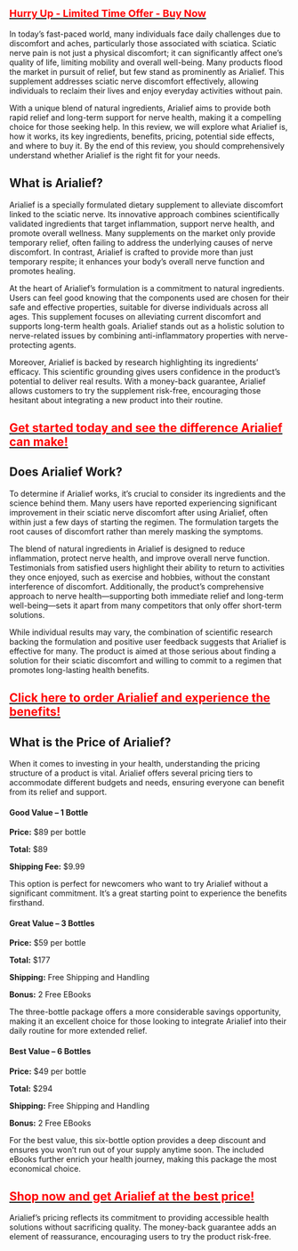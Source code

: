 <h2 style="text-align: left;" data-id="0"><a href="https://sale365day.com/get-arialief"><span style="font-size: large;"><strong><span style="color: red;">Hurry Up - Limited Time Offer - Buy Now</span></strong></span></a></h2>
<p data-id="0">In today&rsquo;s fast-paced world, many individuals face daily challenges due to discomfort and aches, particularly those associated with sciatica. Sciatic nerve pain is not just a physical discomfort; it can significantly affect one&rsquo;s quality of life, limiting mobility and overall well-being. Many products flood the market in pursuit of relief, but few stand as prominently as Arialief. This supplement addresses sciatic nerve discomfort effectively, allowing individuals to reclaim their lives and enjoy everyday activities without pain.&nbsp;</p>
<p data-id="0">With a unique blend of natural ingredients, Arialief aims to provide both rapid relief and long-term support for nerve health, making it a compelling choice for those seeking help. In this review, we will explore what Arialief is, how it works, its key ingredients, benefits, pricing, potential side effects, and where to buy it. By the end of this review, you should comprehensively understand whether Arialief is the right fit for your needs.</p>
<h2 style="text-align: left;" data-id="0"><strong>What is Arialief?</strong></h2>
<p data-id="0">Arialief is a specially formulated dietary supplement to alleviate discomfort linked to the sciatic nerve. Its innovative approach combines scientifically validated ingredients that target inflammation, support nerve health, and promote overall wellness. Many supplements on the market only provide temporary relief, often failing to address the underlying causes of nerve discomfort. In contrast, Arialief is crafted to provide more than just temporary respite; it enhances your body&rsquo;s overall nerve function and promotes healing.</p>
<p data-id="0">At the heart of Arialief&rsquo;s formulation is a commitment to natural ingredients. Users can feel good knowing that the components used are chosen for their safe and effective properties, suitable for diverse individuals across all ages. This supplement focuses on alleviating current discomfort and supports long-term health goals. Arialief stands out as a holistic solution to nerve-related issues by combining anti-inflammatory properties with nerve-protecting agents.</p>
<p data-id="0">Moreover, Arialief is backed by research highlighting its ingredients&rsquo; efficacy. This scientific grounding gives users confidence in the product&rsquo;s potential to deliver real results. With a money-back guarantee, Arialief allows customers to try the supplement risk-free, encouraging those hesitant about integrating a new product into their routine.</p>
<h2 style="text-align: left;" data-id="0"><strong><a href="https://sale365day.com/get-arialief" target="_blank" rel="sponsored noopener"><span style="color: red;">Get started today and see the difference Arialief can make!</span></a></strong></h2>
<h2 style="text-align: left;" data-id="0"><strong>Does Arialief Work?</strong></h2>
<p data-id="0">To determine if Arialief works, it&rsquo;s crucial to consider its ingredients and the science behind them. Many users have reported experiencing significant improvement in their sciatic nerve discomfort after using Arialief, often within just a few days of starting the regimen. The formulation targets the root causes of discomfort rather than merely masking the symptoms.</p>
<p data-id="0">The blend of natural ingredients in Arialief is designed to reduce inflammation, protect nerve health, and improve overall nerve function. Testimonials from satisfied users highlight their ability to return to activities they once enjoyed, such as exercise and hobbies, without the constant interference of discomfort. Additionally, the product&rsquo;s comprehensive approach to nerve health&mdash;supporting both immediate relief and long-term well-being&mdash;sets it apart from many competitors that only offer short-term solutions.</p>
<p data-id="0">While individual results may vary, the combination of scientific research backing the formulation and positive user feedback suggests that Arialief is effective for many. The product is aimed at those serious about finding a solution for their sciatic discomfort and willing to commit to a regimen that promotes long-lasting health benefits.</p>
<h2 style="text-align: left;" data-id="0"><strong><a href="https://sale365day.com/get-arialief" target="_blank" rel="sponsored noopener"><span style="color: red;">Click here to order Arialief and experience the benefits!</span></a></strong></h2>
<h2 style="text-align: left;" data-id="0"><strong>What is the Price of Arialief?</strong></h2>
<p data-id="0">When it comes to investing in your health, understanding the pricing structure of a product is vital. Arialief offers several pricing tiers to accommodate different budgets and needs, ensuring everyone can benefit from its relief and support.</p>
<h4 data-id="0">Good Value &ndash; 1 Bottle</h4>
<p data-id="0"><strong>Price:</strong>&nbsp;$89 per bottle</p>
<p data-id="0"><strong>Total:</strong>&nbsp;$89</p>
<p data-id="0"><strong>Shipping Fee:</strong>&nbsp;$9.99</p>
<p data-id="0">This option is perfect for newcomers who want to try Arialief without a significant commitment. It&rsquo;s a great starting point to experience the benefits firsthand.</p>
<h4 data-id="0">Great Value &ndash; 3 Bottles</h4>
<p data-id="0"><strong>Price:</strong>&nbsp;$59 per bottle</p>
<p data-id="0"><strong>Total:</strong>&nbsp;$177</p>
<p data-id="0"><strong>Shipping:</strong> Free Shipping and Handling</p>
<p data-id="0"><strong>Bonus:</strong> 2 Free EBooks</p>
<p data-id="0">The three-bottle package offers a more considerable savings opportunity, making it an excellent choice for those looking to integrate Arialief into their daily routine for more extended relief.</p>
<h4 data-id="0">Best Value &ndash; 6 Bottles</h4>
<p data-id="0"><strong>Price:</strong>&nbsp;$49 per bottle</p>
<p data-id="0"><strong>Total:</strong>&nbsp;$294</p>
<p data-id="0"><strong>Shipping:</strong> Free Shipping and Handling</p>
<p data-id="0"><strong>Bonus:</strong> 2 Free EBooks</p>
<p data-id="0">For the best value, this six-bottle option provides a deep discount and ensures you won&rsquo;t run out of your supply anytime soon. The included eBooks further enrich your health journey, making this package the most economical choice.&nbsp;</p>
<h2 style="text-align: left;" data-id="0"><strong><a href="https://sale365day.com/get-arialief" target="_blank" rel="sponsored noopener"><span style="color: red;">Shop now and get Arialief at the best price!</span></a></strong></h2>
<p data-id="0">Arialief&rsquo;s pricing reflects its commitment to providing accessible health solutions without sacrificing quality. The money-back guarantee adds an element of reassurance, encouraging users to try the product risk-free.</p>
